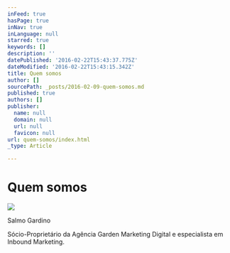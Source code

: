 ```yaml
---
inFeed: true
hasPage: true
inNav: true
inLanguage: null
starred: true
keywords: []
description: ''
datePublished: '2016-02-22T15:43:37.775Z'
dateModified: '2016-02-22T15:43:15.342Z'
title: Quem somos
author: []
sourcePath: _posts/2016-02-09-quem-somos.md
published: true
authors: []
publisher:
  name: null
  domain: null
  url: null
  favicon: null
url: quem-somos/index.html
_type: Article

---
```

# Quem somos
![](https://s3-us-west-2.amazonaws.com/the-grid-img/p/9c66e06b75dab73a9beca2f641e780aa29014fef.png)

Salmo Gardino

Sócio-Proprietário da Agência Garden Marketing Digital e especialista em Inbound Marketing.